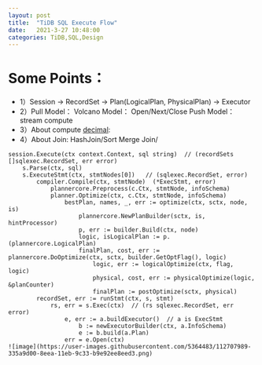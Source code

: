 ```yaml
---
layout: post
title:  "TiDB SQL Execute Flow"
date:   2021-3-27 10:48:00
categories: TiDB,SQL,Design
---
```


# Some Points：

- 1）Session -> RecordSet -> Plan(LogicalPlan, PhysicalPlan) -> Executor
- 2）Pull Model： Volcano Model： Open/Next/Close
     Push Model： stream compute
- 3）About compute [decimal]:  
- 4）About Join:  HashJoin/Sort Merge Join/

```
session.Execute(ctx context.Context, sql string)  // (recordSets []sqlexec.RecordSet, err error)
	s.Parse(ctx, sql) 
	s.ExecuteStmt(ctx, stmtNodes[0])   // (sqlexec.RecordSet, error)
		compiler.Compile(ctx, stmtNode)  (*ExecStmt, error)
			plannercore.Preprocess(c.Ctx, stmtNode, infoSchema)
			planner.Optimize(ctx, c.Ctx, stmtNode, infoSchema)
				bestPlan, names, _, err := optimize(ctx, sctx, node, is)
					plannercore.NewPlanBuilder(sctx, is, hintProcessor)
					p, err := builder.Build(ctx, node)
					logic, isLogicalPlan := p.(plannercore.LogicalPlan)
					finalPlan, cost, err := plannercore.DoOptimize(ctx, sctx, builder.GetOptFlag(), logic)
						logic, err := logicalOptimize(ctx, flag, logic)
						physical, cost, err := physicalOptimize(logic, &planCounter)
						finalPlan := postOptimize(sctx, physical)
		recordSet, err := runStmt(ctx, s, stmt) 
			rs, err = s.Exec(ctx)  // (rs sqlexec.RecordSet, err error) 
				e, err := a.buildExecutor()  // a is ExecStmt
					b := newExecutorBuilder(ctx, a.InfoSchema)
					e := b.build(a.Plan)
				err = e.Open(ctx)
![image](https://user-images.githubusercontent.com/5364483/112707989-335a9d00-8eea-11eb-9c33-b9e92ee8eed3.png)
```


[decimal]:https://www.imhanjm.com/2017/08/27/go%E5%A6%82%E4%BD%95%E7%B2%BE%E7%A1%AE%E8%AE%A1%E7%AE%97%E5%B0%8F%E6%95%B0-decimal%E7%A0%94%E7%A9%B6/


